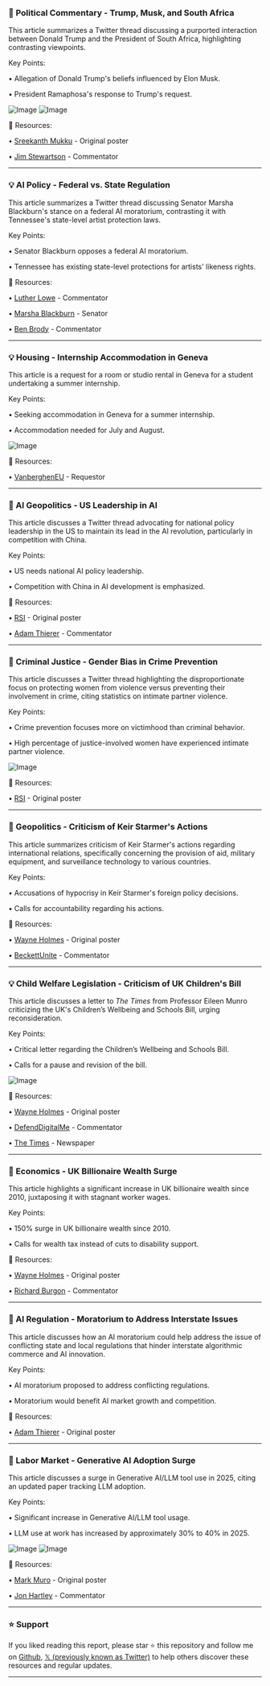 ### 🤖 Political Commentary -  Trump, Musk, and South Africa

This article summarizes a Twitter thread discussing a purported interaction between Donald Trump and the President of South Africa, highlighting contrasting viewpoints.

Key Points:

• Allegation of Donald Trump's beliefs influenced by Elon Musk.

• President Ramaphosa's response to Trump's request.


![Image](https://pbs.twimg.com/amplify_video_thumb/1925234365157769216/img/mmX2a_iyoTRBBAng.jpg)
![Image](https://pbs.twimg.com/amplify_video_thumb/1925231403702337536/img/MdF1ps5oAdtEn_oa?format=jpg&name=240x240)

🔗 Resources:

• [Sreekanth Mukku](https://x.com/sreekanth_mukku) - Original poster

• [Jim Stewartson](https://x.com/jimstewartson) -  Commentator


---

### 💡  AI Policy -  Federal vs. State Regulation

This article summarizes a Twitter thread discussing Senator Marsha Blackburn's stance on a federal AI moratorium, contrasting it with Tennessee's state-level artist protection laws.

Key Points:

• Senator Blackburn opposes a federal AI moratorium.

• Tennessee has existing state-level protections for artists' likeness rights.


🔗 Resources:

• [Luther Lowe](https://x.com/lutherlowe) - Commentator

• [Marsha Blackburn](https://x.com/MarshaBlackburn) - Senator

• [Ben Brody](https://x.com/BenBrodyDC) - Commentator


---

### 💡 Housing - Internship Accommodation in Geneva

This article is a request for a room or studio rental in Geneva for a student undertaking a summer internship.

Key Points:

• Seeking accommodation in Geneva for a summer internship.

• Accommodation needed for July and August.


![Image](https://pbs.twimg.com/media/Grd9DB5XwAAn3g_?format=jpg&name=small)

🔗 Resources:

• [VanberghenEU](https://x.com/VanberghenEU) -  Requestor


---

### 🤖 AI Geopolitics - US Leadership in AI

This article discusses a Twitter thread advocating for national policy leadership in the US to maintain its lead in the AI revolution, particularly in competition with China.

Key Points:

• US needs national AI policy leadership.

• Competition with China in AI development is emphasized.


🔗 Resources:

• [RSI](https://x.com/RSI) - Original poster

• [Adam Thierer](https://x.com/AdamThierer) - Commentator



---

### 🤖 Criminal Justice - Gender Bias in Crime Prevention

This article discusses a Twitter thread highlighting the disproportionate focus on protecting women from violence versus preventing their involvement in crime, citing statistics on intimate partner violence.


Key Points:

• Crime prevention focuses more on victimhood than criminal behavior.

• High percentage of justice-involved women have experienced intimate partner violence.


![Image](https://pbs.twimg.com/media/GrevrXZWMAA2kWN?format=jpg&name=small)

🔗 Resources:

• [RSI](https://x.com/RSI) - Original poster


---

### 🤖 Geopolitics -  Criticism of Keir Starmer's Actions

This article summarizes criticism of Keir Starmer's actions regarding international relations, specifically concerning the provision of aid, military equipment, and surveillance technology to various countries.

Key Points:

• Accusations of hypocrisy in Keir Starmer's foreign policy decisions.

• Calls for accountability regarding his actions.


🔗 Resources:

• [Wayne Holmes](https://x.com/wayneholmes) - Original poster

• [BeckettUnite](https://x.com/BeckettUnite) - Commentator



---

### 💡  Child Welfare Legislation -  Criticism of UK Children's Bill

This article discusses a letter to *The Times* from Professor Eileen Munro criticizing the UK's Children’s Wellbeing and Schools Bill, urging reconsideration.


Key Points:

• Critical letter regarding the Children’s Wellbeing and Schools Bill.

• Calls for a pause and revision of the bill.


![Image](https://pbs.twimg.com/media/GravAS_WIAAqhcd?format=png&name=small)

🔗 Resources:

• [Wayne Holmes](https://x.com/wayneholmes) -  Original poster

• [DefendDigitalMe](https://x.com/defenddigitalme) - Commentator

• [The Times](https://x.com/thetimes) -  Newspaper


---

### 🤖 Economics - UK Billionaire Wealth Surge

This article highlights a significant increase in UK billionaire wealth since 2010, juxtaposing it with stagnant worker wages.

Key Points:

• 150% surge in UK billionaire wealth since 2010.

•  Calls for wealth tax instead of cuts to disability support.


🔗 Resources:

• [Wayne Holmes](https://x.com/wayneholmes) - Original poster

• [Richard Burgon](https://x.com/RichardBurgon) - Commentator


---

### 🤖 AI Regulation -  Moratorium to Address Interstate Issues

This article discusses how an AI moratorium could help address the issue of conflicting state and local regulations that hinder interstate algorithmic commerce and AI innovation.

Key Points:

• AI moratorium proposed to address conflicting regulations.

•  Moratorium would benefit AI market growth and competition.


🔗 Resources:

• [Adam Thierer](https://x.com/AdamThierer) - Original poster


---

### 🤖 Labor Market - Generative AI Adoption Surge

This article discusses a surge in Generative AI/LLM tool use in 2025, citing an updated paper tracking LLM adoption.

Key Points:

• Significant increase in Generative AI/LLM tool usage.

•  LLM use at work has increased by approximately 30% to 40% in 2025.


![Image](https://pbs.twimg.com/media/GrayXFGXcAAoN4S?format=png&name=small)
![Image](https://pbs.twimg.com/media/GjteHxoacAEjkxi?format=jpg&name=240x240)

🔗 Resources:

• [Mark Muro](https://x.com/MarkMuro1) - Original poster

• [Jon Hartley](https://x.com/Jon_Hartley_) -  Commentator


---

### ⭐️ Support

If you liked reading this report, please star ⭐️ this repository and follow me on [Github](https://github.com/Drix10), [𝕏 (previously known as Twitter)](https://x.com/DRIX_10_) to help others discover these resources and regular updates.

---